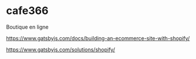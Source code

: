 # cafe366

Boutique en ligne

https://www.gatsbyjs.com/docs/building-an-ecommerce-site-with-shopify/

https://www.gatsbyjs.com/solutions/shopify/
